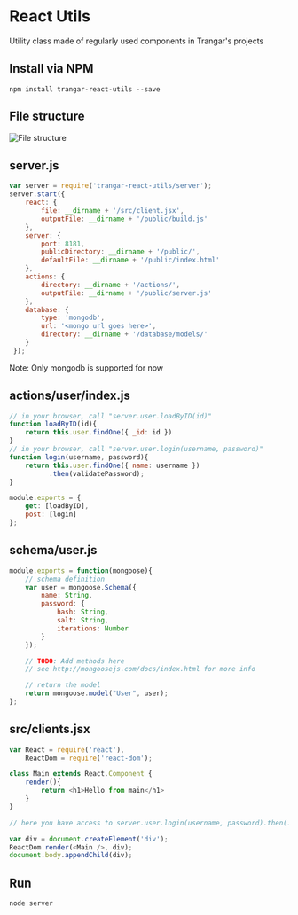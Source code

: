 React Utils
===========

Utility class made of regularly used components in Trangar's projects

Install via NPM
---------------
```
npm install trangar-react-utils --save
```

File structure
-------------

![File structure](http://puu.sh/o0Zgt/8cd9bebc70.png)

server.js
---------
```javascript
var server = require('trangar-react-utils/server');
server.start({
    react: {
        file: __dirname + '/src/client.jsx',
        outputFile: __dirname + '/public/build.js'
    },
    server: {
        port: 8181,
        publicDirectory: __dirname + '/public/',
        defaultFile: __dirname + '/public/index.html'
    },
    actions: {
        directory: __dirname + '/actions/',
        outputFile: __dirname + '/public/server.js'
    },
    database: {
        type: 'mongodb',
        url: '<mongo url goes here>',
        directory: __dirname + '/database/models/'
    }
 });
```

Note: Only mongodb is supported for now

actions/user/index.js
---
```javascript
// in your browser, call "server.user.loadByID(id)"
function loadByID(id){
    return this.user.findOne({ _id: id })
}
// in your browser, call "server.user.login(username, password)"
function login(username, password){
	return this.user.findOne({ name: username })
	      .then(validatePassword);
}

module.exports = {
    get: [loadByID],
    post: [login]
};
```

schema/user.js
---
```javascript
module.exports = function(mongoose){
    // schema definition
    var user = mongoose.Schema({
        name: String,
        password: {
            hash: String,
            salt: String,
            iterations: Number
        }
    });

    // TODO: Add methods here
    // see http://mongoosejs.com/docs/index.html for more info

    // return the model
    return mongoose.model("User", user);
};
```

src/clients.jsx
---
```javascript
var React = require('react'),
    ReactDom = require('react-dom');

class Main extends React.Component {
    render(){
        return <h1>Hello from main</h1>
    }
}

// here you have access to server.user.login(username, password).then(...) and server.user.loadByID(id).then(...)

var div = document.createElement('div');
ReactDom.render(<Main />, div);
document.body.appendChild(div);

```

Run
---
```
node server
```
